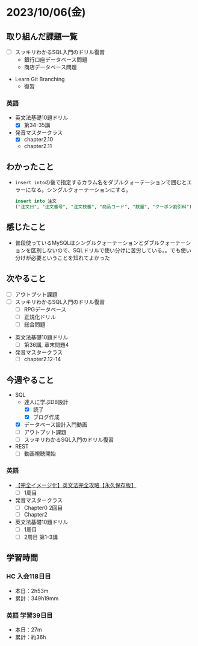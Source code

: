 # 2023/10/06(金)

## 取り組んだ課題一覧

- [ ] スッキリわかるSQL入門のドリル復習
  - 銀行口座データベース問題
  - 商店データベース問題

- Learn Git Branching
  - 復習

### 英語

- 英文法基礎10題ドリル
  - [x] 第34-35講
- 発音マスタークラス
  - [x] chapter2.10
  - chapter2.11

## わかったこと

- `insert into`の後で指定するカラム名をダブルクォーテーションで囲むとエラーになる。シングルクォーテーションにする。

  ```sql
  insert into 注文
  ("注文日", "注文番号", "注文枝番", "商品コード", "数量", "クーポン割引料")
  ```

## 感じたこと

- 普段使っているMySQLはシングルクォーテーションとダブルクォーテーションを区別しないので、SQLドリルで使い分けに苦労している。。でも使い分けが必要ということを知れてよかった

## 次やること

- [ ] アウトプット課題
- [ ] スッキリわかるSQL入門のドリル復習
  - [ ] RPGデータベース
  - [ ] 正規化ドリル
  - [ ] 総合問題

- 英文法基礎10題ドリル
  - [ ] 第36講, 章末問題4
- 発音マスタークラス
  - [ ] chapter2.12-14

## 今週やること

- SQL
  - 達人に学ぶDB設計
    - [x] 読了
    - [x] ブログ作成
  - [x] データベース設計入門動画
  - [ ] アウトプット課題
  - [ ] スッキリわかるSQL入門のドリル復習
- REST
  - [ ] 動画視聴開始

### 英語

- [【完全イメージ化】英文法完全攻略【永久保存版】](https://youtu.be/c1xbL9Ql4F0?si=f3kFSn2FOjloqZXc)
  - [ ] 1周目
- 発音マスタークラス
  - [ ] Chapter0 2回目
  - [ ] Chapter2
- 英文法基礎10題ドリル
  - [ ] 1周目
  - [ ] 2周目 第1-3講

## 学習時間

### HC 入会118日目

- 本日：2h53m
- 累計：349h19mm

### 英語 学習39日目

- 本日：27m
- 累計：約36h

